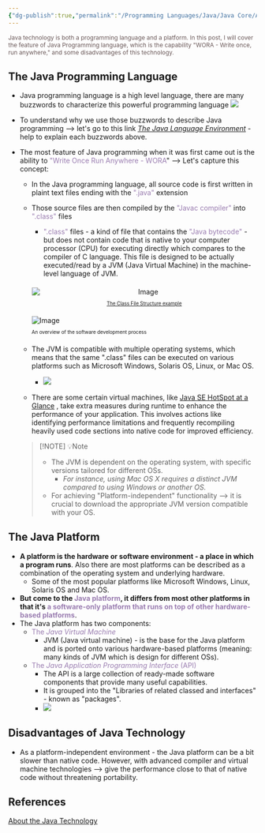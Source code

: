 ```yaml
---
{"dg-publish":true,"permalink":"/Programming Languages/Java/Java Core/About Java Technology/","title":"About The Java Technology","noteIcon":"1","updated":"2024-05-04T23:07:32.155+07:00"}
---
```


<span style="color:#6a5858; font-size: 85%;">
Java technology is both a programming language and a platform. In this post, I will cover the feature of Java Programming language, which is the capability "WORA - Write once, run anywhere," and some disadvantages of this technology.</span>

## The Java Programming Language
- Java programming language is a high level language, there are many buzzwords to characterize this powerful programming language
	![](https://i.imgur.com/UTy6QiY.png)
- To understand why we use those buzzwords to describe Java programming --> let's go to this link [_The Java Language Environment_](http://www.oracle.com/technetwork/java/langenv-140151.html) - help to explain each buzzwords above.
- The most feature of Java programming when it was first came out is the ability to <span style="color:#9a7db0">"Write Once Run Anywhere - WORA</span>" --> Let's capture this concept:
	- In the Java programming language, all source code is first written in plaint text files ending with the <span style="color:#9a7db0">".java"</span> extension
	- Those source files are then compiled by the <span style="color:#9a7db0">"Javac compiler"</span> into <span style="color:#9a7db0">".class"</span> files 
		- <span style="color:#9a7db0">".class"</span> files - a kind of file that contains the <span style="color:#9a7db0">"Java bytecode"</span> - but does not contain code that is native to your computer processor (CPU) for executing directly which compares to the compiler of C language. This file is designed to be actually executed/read by a JVM (Java Virtual Machine) in the machine-level language of JVM.		
		<div style="text-align: center; margin: 20px auto"> <img src="https://i.imgur.com/VyvDhkY.png" alt="Image" style="display: block; margin: 0 auto;"> <p style="position: relative; left: 50%; transform: translateX(-50%);font-size: 70%;"><a href="https://docs.fileformat.com/programming/class/#classfile-structure">The Class File Structure example</a> </p></div>
		
		<div style="margin: 20px auto"><img src="https://docs.oracle.com/javase/tutorial/figures/getStarted/getStarted-compiler.gif" alt="Image"> <p style="font-size: 70%;">An overview of the software development process</p></div>
	- The JVM is compatible with multiple operating systems, which means that the same ".class" files can be executed on various platforms such as Microsoft Windows, Solaris OS, Linux, or Mac OS.
		- ![](https://i.imgur.com/ZUARtwb.png)
	- There are some certain virtual machines, like [Java SE HotSpot at a Glance](http://www.oracle.com/technetwork/java/javase/tech/index-jsp-136373.html) , take extra measures during runtime to enhance the performance of your application. This involves actions like identifying performance limitations and frequently recompiling heavily used code sections into native code for improved efficiency.
		

    > [!NOTE] 💡Note
    > - The JVM is dependent on the operating system, with specific versions tailored for different OSs. 
    > 	- *For instance, using Mac OS X requires a distinct JVM compared to using Windows or another OS.* 
    > - For achieving "Platform-independent" functionality --> it is crucial to download the appropriate JVM version compatible with your OS. 

## The Java Platform
- **A platform is the hardware or software environment - a place in which a program runs**. Also there are most platforms can be described as a combination of the operating system and underlying hardware.
	- Some of the most popular platforms like Microsoft Windows, Linux, Solaris OS and Mac OS.
- **But come to the <span style="color:#9a7db0">Java platform</span>, it differs from most other platforms in that it's <span style="color:#9a7db0">a software-only platform that runs on top of other hardware-based platforms</span>**.
- The Java platform has two components:
	- <span style="color:#9a7db0">The _Java Virtual Machine_</span>
		- JVM (Java virtual machine) - is the base for the Java platform and is ported onto various hardware-based platforms (meaning: many kinds of JVM which is design for different OSs).
	- <span style="color:#9a7db0">The _Java Application Programming Interface_ (API)</span>
		- The API is a large collection of ready-made software components that provide many useful capabilities.
		- It is grouped into the "Libraries of related classed and interfaces" - known as "packages".
		- ![](https://i.imgur.com/wLcGZBE.png)


## Disadvantages of Java Technology
- As a platform-independent environment - the Java platform can be a bit slower than native code. However, with advanced compiler and virtual machine technologies --> give the performance close to that of native code without threatening portability.
 
## References
[About the Java Technology](https://docs.oracle.com/javase/tutorial/getStarted/intro/definition.html)